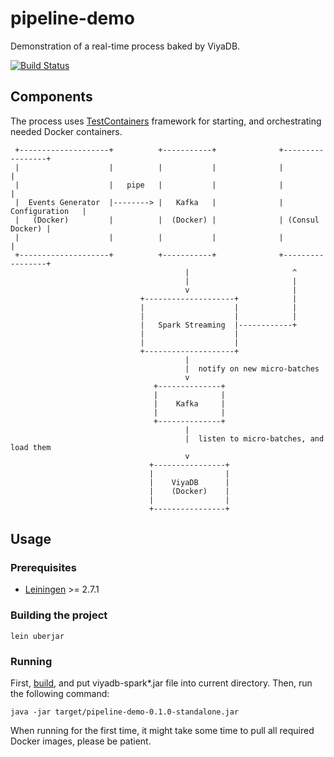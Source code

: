 pipeline-demo
==============

Demonstration of a real-time process baked by ViyaDB.

[![Build Status](https://travis-ci.org/viyadb/pipeline-demo.png)](https://travis-ci.org/viyadb/pipeline-demo)

## Components

The process uses [TestContainers](https://www.testcontainers.org) framework for starting, and orchestrating needed Docker containers.


     +--------------------+          +-----------+              +-----------------+
     |                    |          |           |              |                 |
     |                    |   pipe   |           |              |                 |
     |  Events Generator  |--------> |   Kafka   |              | Configuration   |
     |   (Docker)         |          |  (Docker) |              | (Consul Docker) |
     |                    |          |           |              |                 |
     +--------------------+          +-----------+              +-----------------+
                                           |                       ^
                                           |                       |
                                           v                       |
                                 +--------------------+            |
                                 |                    |            |
                                 |                    |            |
                                 |   Spark Streaming  |------------+
                                 |                    |
                                 |                    |
                                 +--------------------+
                                           |
                                           |  notify on new micro-batches
                                           v
                                    +--------------+
                                    |              |
                                    |    Kafka     |
                                    |              |
                                    +--------------+
                                           |
                                           |  listen to micro-batches, and load them
                                           v
                                   +----------------+
                                   |                |
                                   |    ViyaDB      |
                                   |    (Docker)    |
                                   |                |
                                   +----------------+


## Usage

### Prerequisites

 * [Leiningen](http://leiningen.org) >= 2.7.1

### Building the project

    lein uberjar

### Running

First, [build](https://github.com/viyadb/viyadb-spark#building), and put viyadb-spark\*.jar file into current directory.
Then, run the following command:

    java -jar target/pipeline-demo-0.1.0-standalone.jar

When running for the first time, it might take some time to pull all required Docker images, please be patient.

